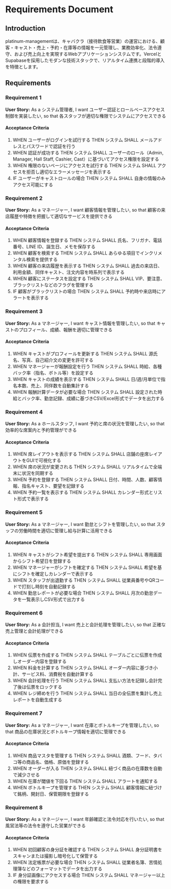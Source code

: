 # Requirements Document

## Introduction

platinum-managementは、キャバクラ（接待飲食等営業）の運営における、顧客・キャスト・売上・予約・在庫等の情報を一元管理し、業務効率化、法令遵守、および売上向上を実現するWebアプリケーションシステムです。VercelとSupabaseを採用したモダンな技術スタックで、リアルタイム連携と段階的導入を特徴とします。

## Requirements

### Requirement 1

**User Story:** As a システム管理者, I want ユーザー認証とロールベースアクセス制御を実装したい, so that 各スタッフが適切な権限でシステムにアクセスできる

#### Acceptance Criteria

1. WHEN ユーザーがログインを試行する THEN システム SHALL メールアドレスとパスワードで認証を行う
2. WHEN 認証が成功する THEN システム SHALL ユーザーのロール（Admin, Manager, Hall Staff, Cashier, Cast）に基づいてアクセス権限を設定する
3. WHEN 権限のないページにアクセスを試行する THEN システム SHALL アクセスを拒否し適切なエラーメッセージを表示する
4. IF ユーザーがキャストロールの場合 THEN システム SHALL 自身の情報のみアクセス可能にする

### Requirement 2

**User Story:** As a マネージャー, I want 顧客情報を管理したい, so that 顧客の来店履歴や特徴を把握して適切なサービスを提供できる

#### Acceptance Criteria

1. WHEN 顧客情報を登録する THEN システム SHALL 氏名、フリガナ、電話番号、LINE ID、誕生日、メモを保存する
2. WHEN 顧客を検索する THEN システム SHALL あらゆる項目でインクリメンタル検索を提供する
3. WHEN 顧客の来店履歴を表示する THEN システム SHALL 過去の来店日、利用金額、同伴キャスト、注文内容を時系列で表示する
4. WHEN 顧客にステータスを設定する THEN システム SHALL VIP、要注意、ブラックリストなどのフラグを管理する
5. IF 顧客がブラックリストの場合 THEN システム SHALL 予約時や来店時にアラートを表示する

### Requirement 3

**User Story:** As a マネージャー, I want キャスト情報を管理したい, so that キャストのプロフィール、成績、報酬を適切に管理できる

#### Acceptance Criteria

1. WHEN キャストがプロフィールを更新する THEN システム SHALL 源氏名、写真、自己紹介文の変更を許可する
2. WHEN マネージャーが報酬設定を行う THEN システム SHALL 時給、各種バック率（指名、ボトル等）を設定する
3. WHEN キャストの成績を表示する THEN システム SHALL 日/週/月単位で指名本数、売上、同伴数を自動集計する
4. WHEN 報酬計算データが必要な場合 THEN システム SHALL 設定された時給とバック率、勤怠記録、成績に基づきCSV/Excel形式でデータを出力する

### Requirement 4

**User Story:** As a ホールスタッフ, I want 予約と席の状況を管理したい, so that 効率的な席案内と予約管理ができる

#### Acceptance Criteria

1. WHEN 席レイアウトを表示する THEN システム SHALL 店舗の座席レイアウトをGUIで可視化する
2. WHEN 席の状況が変更される THEN システム SHALL リアルタイムで全端末に状況を同期する
3. WHEN 予約を登録する THEN システム SHALL 日付、時間、人数、顧客情報、指名キャスト、要望を記録する
4. WHEN 予約一覧を表示する THEN システム SHALL カレンダー形式とリスト形式で表示する

### Requirement 5

**User Story:** As a マネージャー, I want 勤怠とシフトを管理したい, so that スタッフの労働時間を適切に管理し給与計算に活用できる

#### Acceptance Criteria

1. WHEN キャストがシフト希望を提出する THEN システム SHALL 専用画面からシフト希望日を登録する
2. WHEN マネージャーがシフトを確定する THEN システム SHALL 希望を基にシフトを確定しカレンダーで表示する
3. WHEN スタッフが出退勤する THEN システム SHALL 従業員番号やQRコードで打刻し時刻を自動記録する
4. WHEN 勤怠レポートが必要な場合 THEN システム SHALL 月次の勤怠データを一覧表示しCSV形式で出力する

### Requirement 6

**User Story:** As a 会計担当, I want 売上と会計処理を管理したい, so that 正確な売上管理と会計処理ができる

#### Acceptance Criteria

1. WHEN 伝票を作成する THEN システム SHALL テーブルごとに伝票を作成しオーダー内容を登録する
2. WHEN 料金を計算する THEN システム SHALL オーダー内容に基づき小計、サービス料、消費税を自動計算する
3. WHEN 会計処理を行う THEN システム SHALL 支払い方法を記録し会計完了後は伝票をロックする
4. WHEN レジ締めを行う THEN システム SHALL 当日の全伝票を集計し売上レポートを自動生成する

### Requirement 7

**User Story:** As a マネージャー, I want 在庫とボトルキープを管理したい, so that 商品の在庫状況とボトルキープ情報を適切に管理できる

#### Acceptance Criteria

1. WHEN 商品マスタを管理する THEN システム SHALL 酒類、フード、タバコ等の商品名、価格、原価を登録する
2. WHEN オーダーが入る THEN システム SHALL 紐づく商品の在庫数を自動で減少させる
3. WHEN 在庫が閾値を下回る THEN システム SHALL アラートを通知する
4. WHEN ボトルキープを管理する THEN システム SHALL 顧客情報に紐づけて銘柄、開封日、保管期限を登録する

### Requirement 8

**User Story:** As a マネージャー, I want 年齢確認と法令対応を行いたい, so that 風営法等の法令を遵守した営業ができる

#### Acceptance Criteria

1. WHEN 初回顧客の身分証を確認する THEN システム SHALL 身分証明書をスキャンまたは撮影し暗号化して保管する
2. WHEN 法定帳票が必要な場合 THEN システム SHALL 従業者名簿、苦情処理簿などのフォーマットでデータを出力する
3. IF 身分証画像にアクセスする場合 THEN システム SHALL マネージャー以上の権限を要求する